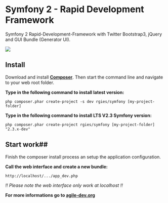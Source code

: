 Symfony 2 - Rapid Development Framework
==============================

Symfony 2 Rapid-Development-Framework with Twitter Bootstrap3, jQuery and GUI Bundle (Generator UI).

![](http://www.rgies.de/rad/rapid_development.png)

## Install ##

Download and install **[Composer](http://getcomposer.org/download)**.
Then start the command line and navigate to your web root folder.

**Type in the following command to install latest version:**

	php composer.phar create-project -s dev rgies/symfony [my-project-folder]

**Type in the following command to install LTS V2.3 Symfony version:**

	php composer.phar create-project rgies/symfony [my-project-folder] "2.3.x-dev"
	
## Start work##

Finish the composer install process an setup the application configuration.

**Call the web interface and create a new bundle:**

	http://localhost/.../app_dev.php

*!! Please note the web interface only work at localhost !!*

**For more informations go to [agile-dev.org](http://www.agile-dev.org)**
